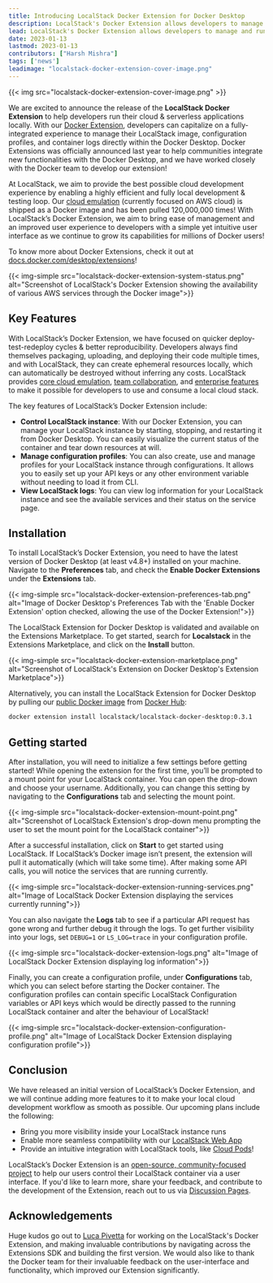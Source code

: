 ```yaml
---
title: Introducing LocalStack Docker Extension for Docker Desktop
description: LocalStack's Docker Extension allows developers to manage and run cloud applications locally within Docker Desktop easily. With a fully-integrated experience with features such as configuration profiles, container logs, and more, developers can now easily manage their LocalStack instance.
lead: LocalStack's Docker Extension allows developers to manage and run cloud applications locally within Docker Desktop easily. With a fully-integrated experience with features such as configuration profiles, container logs, and more, developers can now easily manage their LocalStack instance.
date: 2023-01-13
lastmod: 2023-01-13
contributors: ["Harsh Mishra"]
tags: ['news']
leadimage: "localstack-docker-extension-cover-image.png"
---
```


{{< img src="localstack-docker-extension-cover-image.png" >}}

We are excited to announce the release of the **LocalStack Docker Extension** to help developers run their cloud & serverless applications locally. With our [Docker Extension](https://www.docker.com/products/extensions/), developers can capitalize on a fully-integrated experience to manage their LocalStack image, configuration profiles, and container logs directly within the Docker Desktop. Docker Extensions was officially announced last year to help communities integrate new functionalities with the Docker Desktop, and we have worked closely with the Docker team to develop our extension!

At LocalStack, we aim to provide the best possible cloud development experience by enabling a highly efficient and fully local development & testing loop. Our [cloud emulation](https://localstack.cloud/solutions/cloud-emulation/) (currently focused on AWS cloud) is shipped as a Docker image and has been pulled 120,000,000 times! With LocalStack’s Docker Extension, we aim to bring ease of management and an improved user experience to developers with a simple yet intuitive user interface as we continue to grow its capabilities for millions of Docker users!

To know more about Docker Extensions, check it out at [docs.docker.com/desktop/extensions](https://docs.docker.com/desktop/extensions/)!

{{< img-simple src="localstack-docker-extension-system-status.png" alt="Screenshot of LocalStack's Docker Extension showing the availability of various AWS services through the Docker image">}}

## Key Features

With LocalStack’s Docker Extension, we have focused on quicker deploy-test-redeploy cycles & better reproducibility. Developers always find themselves packaging, uploading, and deploying their code multiple times, and with LocalStack, they can create ephemeral resources locally, which can automatically be destroyed without inferring any costs. LocalStack provides [core cloud emulation](https://localstack.cloud/solutions/cloud-emulation/), [team collaboration](https://localstack.cloud/solutions/team-collaboration/), and [enterprise features](https://localstack.cloud/solutions/enterprise-integration/) to make it possible for developers to use and consume a local cloud stack.

The key features of LocalStack’s Docker Extension include:

-   **Control LocalStack instance**: With our Docker Extension, you can manage your LocalStack instance by starting, stopping, and restarting it from Docker Desktop. You can easily visualize the current status of the container and tear down resources at will.
-   **Manage configuration profiles**: You can also create, use and manage profiles for your LocalStack instance through configurations. It allows you to easily set up your API keys or any other environment variable without needing to load it from CLI.
- **View LocalStack logs**: You can view log information for your LocalStack instance and see the available services and their status on the service page.

## Installation

To install LocalStack’s Docker Extension, you need to have the latest version of Docker Desktop (at least v4.8+) installed on your machine. Navigate to the **Preferences** tab, and check the **Enable Docker Extensions** under the **Extensions** tab.

{{< img-simple src="localstack-docker-extension-preferences-tab.png" alt="Image of Docker Desktop's Preferences Tab with the 'Enable Docker Extension' option checked, allowing the use of the Docker Extension!">}}

The LocalStack Extension for Docker Desktop is validated and available on the Extensions Marketplace. To get started, search for **Localstack** in the Extensions Marketplace, and click on the **Install** button.

{{< img-simple src="localstack-docker-extension-marketplace.png" alt="Screenshot of LocalStack's Extension on Docker Desktop's Extension Marketplace">}}

Alternatively, you can install the LocalStack Extension for Docker Desktop by pulling our [public Docker image](https://hub.docker.com/r/localstack/localstack-docker-desktop) from [Docker Hub](https://hub.docker.com/):

```sh
docker extension install localstack/localstack-docker-desktop:0.3.1
```

## Getting started

After installation, you will need to initialize a few settings before getting started! While opening the extension for the first time, you’ll be prompted to a mount point for your LocalStack container. You can open the drop-down and choose your username. Additionally, you can change this setting by navigating to the **Configurations** tab and selecting the mount point.

{{< img-simple src="localstack-docker-extension-mount-point.png" alt="Screenshot of LocalStack Extension's drop-down menu prompting the user to set the mount point for the LocalStack container">}}

After a successful installation, click on **Start** to get started using LocalStack. If LocalStack’s Docker image isn’t present, the extension will pull it automatically (which will take some time). After making some API calls, you will notice the services that are running currently.

{{< img-simple src="localstack-docker-extension-running-services.png" alt="Image of LocalStack Docker Extension displaying the services currently running">}}

You can also navigate the **Logs** tab to see if a particular API request has gone wrong and further debug it through the logs. To get further visibility into your logs, set `DEBUG=1` or `LS_LOG=trace` in your configuration profile.

{{< img-simple src="localstack-docker-extension-logs.png" alt="Image of LocalStack Docker Extension displaying log information">}}

Finally, you can create a configuration profile, under **Configurations** tab, which you can select before starting the Docker container. The configuration profiles can contain specific LocalStack Configuration variables or API keys which would be directly passed to the running LocalStack container and alter the behaviour of LocalStack!

{{< img-simple src="localstack-docker-extension-configuration-profile.png" alt="Image of LocalStack Docker Extension displaying configuration profile">}}

## Conclusion

We have released an initial version of LocalStack’s Docker Extension, and we will continue adding more features to it to make your local cloud development workflow as smooth as possible. Our upcoming plans include the following:

- Bring you more visibility inside your LocalStack instance runs
- Enable more seamless compatibility with our [LocalStack Web App](https://app.localstack.cloud/)
- Provide an intuitive integration with LocalStack tools, like [Cloud Pods](https://docs.localstack.cloud/user-guide/tools/cloud-pods/)!

LocalStack’s Docker Extension is an [open-source, community-focused project](https://github.com/localstack/localstack-docker-extension) to help our users control their LocalStack container via a user interface. If you'd like to learn more, share your feedback, and contribute to the development of the Extension, reach out to us via [Discussion Pages](https://discuss.localstack.cloud/).

## Acknowledgements

Huge kudos go out to [Luca Pivetta](https://github.com/Pive01) for working on the LocalStack's Docker Extension, and making invaluable contributions by navigating across the Extensions SDK and building the first version. We would also like to thank the Docker team for their invaluable feedback on the user-interface and functionality, which improved our Extension significantly.
